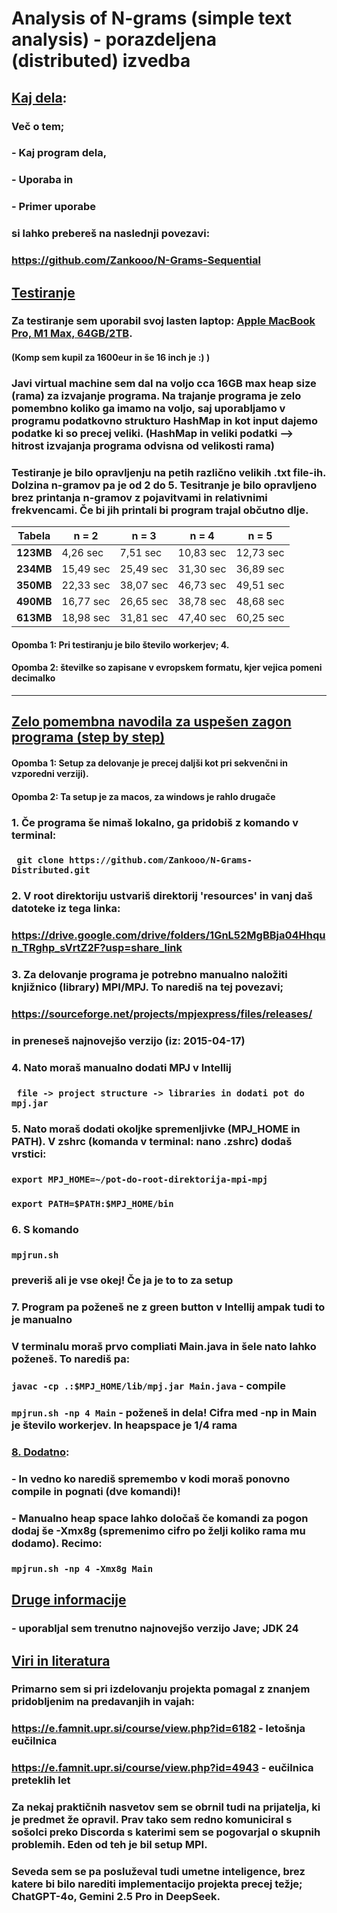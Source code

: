 # Analysis of N-grams (simple text analysis) - porazdeljena (distributed) izvedba

## <ins>Kaj dela</ins>:
### Več o tem; 
### - Kaj program dela, 
### - Uporaba in
### - Primer uporabe 
### si lahko prebereš na naslednji povezavi:
### https://github.com/Zankooo/N-Grams-Sequential

## <ins> Testiranje </ins>
### Za testiranje sem uporabil svoj lasten laptop: <ins>Apple MacBook Pro, M1 Max, 64GB/2TB</ins>.
#### (Komp sem kupil za 1600eur in še 16 inch je :) )
### Javi virtual machine sem dal na voljo cca 16GB max heap size (rama) za izvajanje programa. Na trajanje programa je zelo pomembno koliko ga imamo na voljo, saj uporabljamo v programu podatkovno strukturo HashMap in kot input dajemo podatke ki so precej veliki. (HashMap in veliki podatki --> hitrost izvajanja programa odvisna od velikosti rama)</ins>
### Testiranje je bilo opravljenju na petih različno velikih .txt file-ih. Dolzina n-gramov pa je od 2 do 5. Tesitranje je bilo opravljeno brez printanja n-gramov z pojavitvami in relativnimi frekvencami. Če bi jih printali bi program trajal občutno dlje.



| Tabela    | n = 2     | n = 3     | n = 4     | n = 5     |
|-----------|-----------|-----------|-----------|-----------|
| **123MB** | 4,26 sec  | 7,51 sec  | 10,83 sec | 12,73 sec |
| **234MB** | 15,49 sec | 25,49 sec | 31,30 sec | 36,89 sec |
| **350MB** | 22,33 sec | 38,07 sec | 46,73 sec | 49,51 sec |
| **490MB** | 16,77 sec | 26,65 sec | 38,78 sec | 48,68 sec |
| **613MB** | 18,98 sec | 31,81 sec | 47,40 sec | 60,25 sec |

#### Opomba 1: Pri testiranju je bilo število workerjev; 4. 
#### Opomba 2: številke so zapisane v evropskem formatu, kjer vejica pomeni decimalko
<hr>

## <ins>Zelo pomembna navodila za uspešen zagon programa (step by step)</ins>
#### Opomba 1: Setup za delovanje je precej daljši kot pri sekvenčni in vzporedni verziji).
#### Opomba 2: Ta setup je za macos, za windows je rahlo drugače

### 1. Če programa še nimaš lokalno, ga pridobiš z komando v terminal:
### ` git clone https://github.com/Zankooo/N-Grams-Distributed.git`
### 2. V root direktoriju ustvariš direktorij 'resources' in vanj daš datoteke iz tega linka:
### https://drive.google.com/drive/folders/1GnL52MgBBja04Hhqun_TRghp_sVrtZ2F?usp=share_link
### 3. Za delovanje programa je potrebno manualno naložiti knjižnico (library) MPI/MPJ. To narediš na tej povezavi; 
### https://sourceforge.net/projects/mpjexpress/files/releases/ 
### in preneseš najnovejšo verzijo (iz: 2015-04-17)
### 4. Nato moraš manualno dodati MPJ v Intellij 
### ` file -> project structure -> libraries in dodati pot do mpj.jar`
### 5. Nato moraš dodati okoljke spremenljivke (MPJ_HOME in PATH). V zshrc (komanda v terminal: nano .zshrc) dodaš vrstici:
### `export MPJ_HOME=~/pot-do-root-direktorija-mpi-mpj` 
### `export PATH=$PATH:$MPJ_HOME/bin`
### 6. S komando 
### `mpjrun.sh`
### preveriš ali je vse okej! Če ja je to to za setup
### 7. Program pa poženeš ne z green button v Intellij ampak tudi to je manualno
### V terminalu moraš prvo compliati Main.java in šele nato lahko poženeš. To narediš pa:
### `javac -cp .:$MPJ_HOME/lib/mpj.jar Main.java` - compile
### `mpjrun.sh -np 4 Main` - poženeš in dela! Cifra med -np in Main je število workerjev. In heapspace je 1/4 rama
### <ins>8. Dodatno</ins>: 
### - In vedno ko narediš spremembo v kodi moraš ponovno compile in pognati (dve komandi)!
### - Manualno heap space lahko določaš če komandi za pogon dodaj še -Xmx8g (spremenimo cifro po želji koliko rama mu dodamo). Recimo:
### `mpjrun.sh -np 4 -Xmx8g Main`  


## <ins>Druge informacije</ins>
### - uporabljal sem trenutno najnovejšo verzijo Jave; JDK 24



## <ins>Viri in literatura</ins>
### Primarno sem si pri izdelovanju projekta pomagal z znanjem pridobljenim na predavanjih in vajah:
### https://e.famnit.upr.si/course/view.php?id=6182 - letošnja eučilnica
### https://e.famnit.upr.si/course/view.php?id=4943 - eučilnica preteklih let
### Za nekaj praktičnih nasvetov sem se obrnil tudi na prijatelja, ki je predmet že opravil. Prav tako sem redno komuniciral s sošolci preko Discorda s katerimi sem se pogovarjal o skupnih problemih. Eden od teh je bil setup MPI.
### Seveda sem se pa posluževal tudi umetne inteligence, brez katere bi bilo narediti implementacijo projekta precej težje; ChatGPT-4o, Gemini 2.5 Pro in DeepSeek.


